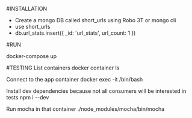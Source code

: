 #INSTALLATION
- Create a mongo DB called short_urls using Robo 3T or mongo cli
- use short_urls
- db.url_stats.insert({ _id: 'url_stats', url_count: 1 })


#RUN

docker-compose up

#TESTING
List containers
docker container ls

Connect to the app container
docker exec -it <container id> /bin/bash

Install dev dependencies because not all consumers will be interested in tests
npm i --dev

Run mocha in that container
./node_modules/mocha/bin/mocha
